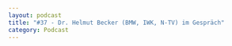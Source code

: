```yaml
---
layout: podcast
title: "#37 - Dr. Helmut Becker (BMW, IWK, N-TV) im Gespräch"
category: Podcast
---
```


<p><script class="podigee-podcast-player" src="https://cdn.podigee.com/podcast-player/javascripts/podigee-podcast-player.js" data-configuration="https://interviews-4-future.podigee.io/37-i4f/embed?context=external"></script></p>

